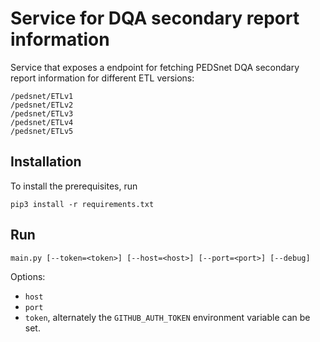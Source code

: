 # Service for DQA secondary report information

Service that exposes a endpoint for fetching PEDSnet DQA secondary report information for different ETL versions:

```
/pedsnet/ETLv1
/pedsnet/ETLv2
/pedsnet/ETLv3
/pedsnet/ETLv4
/pedsnet/ETLv5
```

## Installation

To install the prerequisites, run
```
pip3 install -r requirements.txt 
```

## Run

```
main.py [--token=<token>] [--host=<host>] [--port=<port>] [--debug]
```

Options:

- `host`
- `port`
- `token`, alternately the `GITHUB_AUTH_TOKEN` environment variable can be set.
